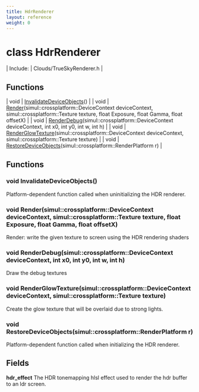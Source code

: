 ```yaml
---
title: HdrRenderer
layout: reference
weight: 0
---
```

class HdrRenderer
===

| Include: | Clouds/TrueSkyRenderer.h |



Functions
---

| void | [InvalidateDeviceObjects](#InvalidateDeviceObjects)() |
| void | [Render](#Render)(simul::crossplatform::DeviceContext deviceContext, simul::crossplatform::Texture texture, float Exposure, float Gamma, float offsetX) |
| void | [RenderDebug](#RenderDebug)(simul::crossplatform::DeviceContext deviceContext, int x0, int y0, int w, int h) |
| void | [RenderGlowTexture](#RenderGlowTexture)(simul::crossplatform::DeviceContext deviceContext, simul::crossplatform::Texture texture) |
| void | [RestoreDeviceObjects](#RestoreDeviceObjects)(simul::crossplatform::RenderPlatform r) |


Functions
---
<a name="InvalidateDeviceObjects"></a>
### void InvalidateDeviceObjects()
Platform-dependent function called when uninitializing the HDR renderer.
<a name="Render"></a>
### void Render(simul::crossplatform::DeviceContext deviceContext, simul::crossplatform::Texture texture, float Exposure, float Gamma, float offsetX)
Render: write the given texture to screen using the HDR rendering shaders
<a name="RenderDebug"></a>
### void RenderDebug(simul::crossplatform::DeviceContext deviceContext, int x0, int y0, int w, int h)
Draw the debug textures
<a name="RenderGlowTexture"></a>
### void RenderGlowTexture(simul::crossplatform::DeviceContext deviceContext, simul::crossplatform::Texture texture)
Create the glow texture that will be overlaid due to strong lights.
<a name="RestoreDeviceObjects"></a>
### void RestoreDeviceObjects(simul::crossplatform::RenderPlatform r)
Platform-dependent function called when initializing the HDR renderer.

Fields
---

**hdr_effect**  The HDR tonemapping hlsl effect used to render the hdr buffer to an ldr screen.
